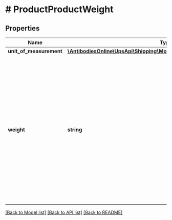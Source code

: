 # # ProductProductWeight

## Properties

Name | Type | Description | Notes
------------ | ------------- | ------------- | -------------
**unit_of_measurement** | [**\AntibodiesOnline\UpsApi\Shipping\Model\ProductWeightUnitOfMeasurement**](ProductWeightUnitOfMeasurement.md) |  |
**weight** | **string** | Weight of Product.  Applies to CO and EEI forms only. Valid characters are 0-9 and \&quot;.\&quot;  (Decimal point). Limit to 1 digit after the decimal. The maximum length of the field is 5 including \&quot;.\&quot; and can hold up to 1 decimal place. |

[[Back to Model list]](../../README.md#models) [[Back to API list]](../../README.md#endpoints) [[Back to README]](../../README.md)
